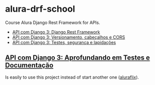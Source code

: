 # alura-drf-school

Course Alura Django Rest Framework for APIs.

- [API com Django 3: Django Rest Framework](https://cursos.alura.com.br/course/api-django-3-rest-framework)
- [API com Django 3: Versionamento, cabeçalhos e CORS](https://cursos.alura.com.br/course/api-django-3-versionamento-cabecalhos-cors)
- [API com Django 3: Testes, segurança e lapidações](https://cursos.alura.com.br/course/api-django-3-testes-seguranca-lapidacoes)


## [API com Django 3: Aprofundando em Testes e Documentação](https://www.alura.com.br/curso-online-api-django-3-testes-documentacao "Developed using another project - Alurafilx") ##

Is easily to use this project instead of start another one ([aluraflix](https://github.com/alura-cursos/drf_teste_documentacao/ "Original Course")).
